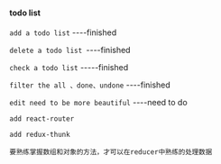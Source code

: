 #### todo list

`add a todo list` ----finished

`delete a todo list `----finished

`check a todo list` -----finished

`filter the all 、done、undone` ----finished

`edit need to be more beautiful` ----need to do

`add react-router`

`add redux-thunk`


`要熟练掌握数组和对象的方法，才可以在reducer中熟练的处理数据`